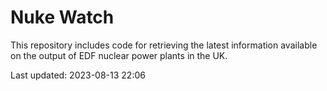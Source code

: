 # Nuke Watch

This repository includes code for retrieving the latest information available on the output of EDF nuclear power plants in the UK.

Last updated: 2023-08-13 22:06